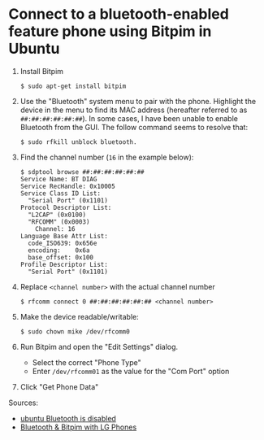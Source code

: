 # Connect to a bluetooth-enabled feature phone using Bitpim in Ubuntu

1. Install Bitpim

       $ sudo apt-get install bitpim

2. Use the "Bluetooth" system menu to pair with the phone. Highlight the device
   in the menu to find its MAC address (hereafter referred to as
   `##:##:##:##:##:##`). In some cases, I have been unable to enable Bluetooth
   from the GUI. The follow command seems to resolve that:

       $ sudo rfkill unblock bluetooth.

3. Find the channel number (`16` in the example below):

       $ sdptool browse ##:##:##:##:##:##
       Service Name: BT DIAG
       Service RecHandle: 0x10005
       Service Class ID List:
         "Serial Port" (0x1101)
       Protocol Descriptor List:
         "L2CAP" (0x0100)
         "RFCOMM" (0x0003)
           Channel: 16
       Language Base Attr List:
         code_ISO639: 0x656e
         encoding:    0x6a
         base_offset: 0x100
       Profile Descriptor List:
         "Serial Port" (0x1101)

4. Replace `<channel number>` with the actual channel number

       $ rfcomm connect 0 ##:##:##:##:##:## <channel number>

5. Make the device readable/writable:

       $ sudo chown mike /dev/rfcomm0

6. Run Bitpim and open the "Edit Settings" dialog.
   - Select the correct "Phone Type"
   - Enter `/dev/rfcomm01` as the value for the "Com Port" option
7. Click "Get Phone Data"

Sources:

- [ubuntu Bluetooth is
  disabled](http://linuxhacks.in/2014/05/ubuntu-bluetooth-is-disabled.html)
- [Bluetooth & Bitpim with LG
  Phones](http://ubuntuforums.org/showthread.php?t=885765)
